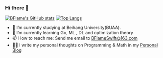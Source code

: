 ### Hi there 👋

<!--
**BFlameSwift/BFlameSwift** is a ✨ _special_ ✨ repository because its `README.md` (this file) appears on your GitHub profile.

Here are some ideas to get you started:

- 🔭 I’m currently working on ...
- 🌱 I’m currently learning ...
- 👯 I’m looking to collaborate on ...
- 🤔 I’m looking for help with ...
- 💬 Ask me about ...
- 📫 How to reach me: ...
- 😄 Pronouns: ...
- ⚡ Fun fact: ...
-->
[![BFlame's GitHub stats](https://github-readme-stats.vercel.app/api?username=BFlameSwift&count_private=true&show_icons=true)](https://github.com/anuraghazra/github-readme-stats)
[![Top Langs](https://github-readme-stats.vercel.app/api/top-langs/?username=BFlameSwift&count_private=true&hide=html,css&layout=compact)](https://github.com/anuraghazra/github-readme-stats)

- 🔭 I’m currently studying at Beihang University(BUAA).
- 🌱 I’m currently learning Go, ML , DL and optimization theory
- 📫 How to reach me: Send me email to BFlameSwift@163.com
- ✍🏻 I write my personal thoughts on Programming & Math in my [Personal Blog](https://blog.bflame.studio/)
